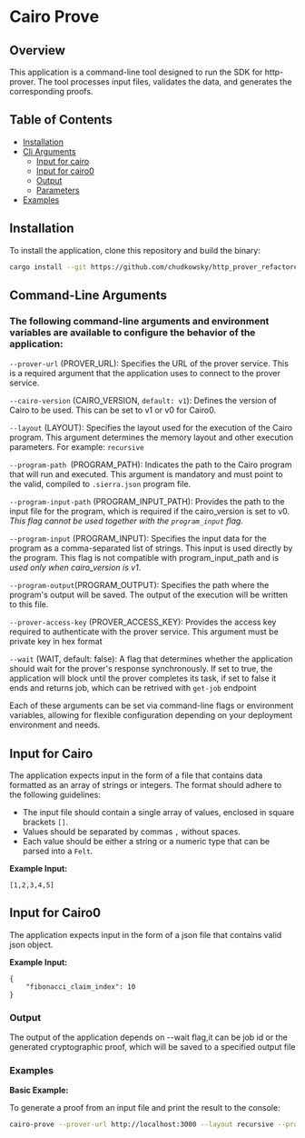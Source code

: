 # Cairo Prove 
## Overview

This application is a command-line tool designed to run the SDK for http-prover. The tool processes input files, validates the data, and generates the corresponding proofs. 

## Table of Contents

- [Installation](#installation)
- [Cli Arguments](#command-line-arguments)
  - [Input for cairo](#input-for-cairo)
  - [Input for cairo0](#input-for-cairo0)
  - [Output](#output)
  - [Parameters](#parameters)
- [Examples](#examples)

## Installation

To install the application, clone this repository and build the binary:

```bash
cargo install --git https://github.com/chudkowsky/http_prover_refactored.git cairo-prove
```
## Command-Line Arguments
### The following command-line arguments and environment variables are available to configure the behavior of the application:

`--prover-url` (PROVER_URL): Specifies the URL of the prover service. This is a required argument that the application uses to connect to the prover service.

`--cairo-version` (CAIRO_VERSION, `default: v1`): Defines the version of Cairo to be used. This can be set to v1 or v0 for Cairo0.

`--layout` (LAYOUT): Specifies the layout used for the execution of the Cairo program. This argument determines the memory layout and other execution parameters. For example: `recursive`

`--program-path `(PROGRAM_PATH): Indicates the path to the Cairo program that will run and executed. This argument is mandatory and must point to the valid, compiled to `.sierra.json` program file.

`--program-input-path` (PROGRAM_INPUT_PATH): Provides the path to the input file for the program, which is required if the cairo_version is set to v0. *This flag cannot be used together with the `program_input` flag.*

`--program-input` (PROGRAM_INPUT): Specifies the input data for the program as a comma-separated list of strings. This input is used directly by the program. This flag is not compatible with program_input_path and is *used only when cairo_version is v1*.

`--program-output`(PROGRAM_OUTPUT): Specifies the path where the program's output will be saved. The output of the execution will be written to this file.

`--prover-access-key` (PROVER_ACCESS_KEY): Provides the access key required to authenticate with the prover service. This argument must be private key in hex format

`--wait` (WAIT, default: false): A flag that determines whether the application should wait for the prover's response synchronously. If set to true, the application will block until the prover completes its task, if set to false it ends and returns job, which can be retrived with `get-job` endpoint

Each of these arguments can be set via command-line flags or environment variables, allowing for flexible configuration depending on your deployment environment and needs.

## Input for Cairo

The application expects input in the form of a file that contains data formatted as an array of strings or integers. The format should adhere to the following guidelines:

- The input file should contain a single array of values, enclosed in square brackets `[]`.
- Values should be separated by commas `,` without spaces.
- Each value should be either a string or a numeric type that can be parsed into a `Felt`.

**Example Input:**

```plaintext
[1,2,3,4,5]
```
## Input for Cairo0
The application expects input in the form of a json file that contains valid json object.

**Example Input:**
```
{
    "fibonacci_claim_index": 10
}
```
### Output

The output of the application depends on --wait flag,it can be job id or the generated cryptographic proof, which will be saved to a specified output file


### Examples

**Basic Example:**

To generate a proof from an input file and print the result to the console:

```bash
cairo-prove --prover-url http://localhost:3000 --layout recursive --program-path examples/cairo/fibonacci_compiled.json --program-input-path examples/cairo/input.json --wait --program-output proof.json --prover-access-key 0xf5061793648ab019cc27d6c9a2bd8a2b651f9224ae9ae2c0990fd32ed2172f48
```